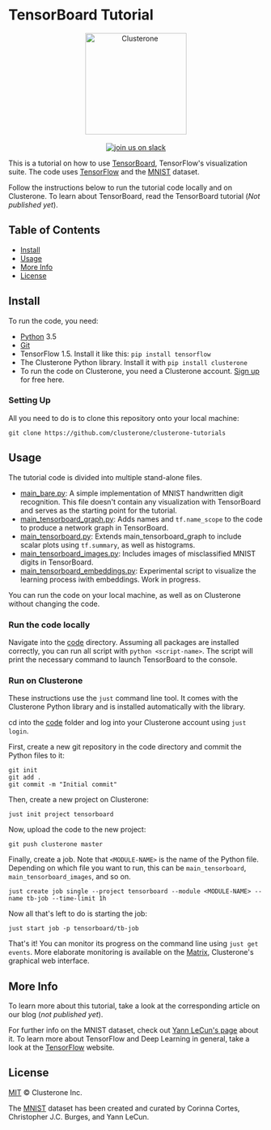 # TensorBoard Tutorial

<p align="center">
<img src="C:/Users/GoBigEmma/Documents/GitHub/mnist/co_logo.png" alt="Clusterone" width="200">
<br>
<br>
<a href="https://slackin-altdyjrdgq.now.sh"><img src="https://slackin-altdyjrdgq.now.sh/badge.svg" alt="join us on slack"></a>
</p>

This is a tutorial on how to use [TensorBoard](https://github.com/tensorflow/tensorboard), TensorFlow's visualization suite. The code uses [TensorFlow](https://tensorflow.org) and the [MNIST](http://yann.lecun.com/exdb/mnist/) dataset.

Follow the instructions below to run the tutorial code locally and on Clusterone. To learn about TensorBoard, read the TensorBoard tutorial (*Not published yet*).



## Table of Contents

- [Install](#install)
- [Usage](#usage)
- [More Info](#more-info)
- [License](#license)

## Install

To run the code, you need:

- [Python](https://python.org/) 3.5
- [Git](https://git-scm.com/)
- TensorFlow 1.5. Install it like this: `pip install tensorflow`
- The Clusterone Python library. Install it with `pip install clusterone`
- To run the code on Clusterone, you need a Clusterone account. [Sign up](https://clusterone.com/) for free here.

### Setting Up

All you need to do is to clone this repository onto your local machine:

```shell
git clone https://github.com/clusterone/clusterone-tutorials
```

## Usage

The tutorial code is divided into multiple stand-alone files.

- [main_bare.py](code/main_bare.py): A simple implementation of MNIST handwritten digit recognition. This file doesn't contain any visualization with TensorBoard and serves as the starting point for the tutorial.
- [main_tensorboard_graph.py](code/main_tensorboard_graph.py): Adds names and `tf.name_scope` to the code to produce a network graph in TensorBoard.
- [main_tensorboard.py](code/main_tensorboard.py): Extends main_tensorboard_graph to include scalar plots using `tf.summary`, as well as histograms.
- [main_tensorboard_images.py](code/main_tensorboard_images.py): Includes images of misclassified MNIST digits in TensorBoard.
- [main_tensorboard_embeddings.py](code/main_tensorboard_embeddings.py): Experimental script to visualize the learning process iwith embeddings. Work in progress.

You can run the code on your local machine, as well as on Clusterone without changing the code.

### Run the code locally

Navigate into the [code](code) directory. Assuming all packages are installed correctly, you can run all script with `python <script-name>`. The script will print the necessary command to launch TensorBoard to the console.

### Run on Clusterone

These instructions use the `just` command line tool. It comes with the Clusterone Python library and is installed automatically with the library.

cd into the [code](code) folder and log into your Clusterone account using `just login`.

First, create a new git repository in the code directory and commit the Python files to it:

```shell
git init
git add .
git commit -m "Initial commit"
```

Then, create a new project on Clusterone:

```shell
just init project tensorboard
```

Now, upload the code to the new project:

```shell
git push clusterone master
```

Finally, create a job. Note that `<MODULE-NAME>` is the name of the Python file. Depending on which file you want to run, this can be `main_tensorboard`, `main_tensorboard_images`, and so on.

```shell
just create job single --project tensorboard --module <MODULE-NAME> --name tb-job --time-limit 1h
```

Now all that's left to do is starting the job:

```shell
just start job -p tensorboard/tb-job
```

That's it! You can monitor its progress on the command line using `just get events`. More elaborate monitoring is available on the [Matrix](https://clusterone.com/matrix), Clusterone's graphical web interface.

## More Info

To learn more about this tutorial, take a look at the corresponding article on our blog (*not published yet*).

For further info on the MNIST dataset, check out [Yann LeCun's page](http://yann.lecun.com/exdb/mnist/) about it. To learn more about TensorFlow and Deep Learning in general, take a look at the [TensorFlow](https://tensorflow.org) website.

## License

[MIT](LICENSE) © Clusterone Inc.

The [MNIST](http://yann.lecun.com/exdb/mnist/) dataset has been created and curated by Corinna Cortes, Christopher J.C. Burges, and Yann LeCun.